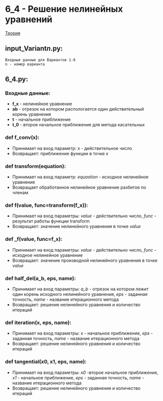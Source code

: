 # 6_4 - Решение нелинейных уравнений
[Teория](https://mathhelpplanet.com/static.php?p=metody-resheniya-nelineynykh-uravneniy)
## input_Variant*n*.py:
    Входные данные для Вариантов 1-6
    n - номер варианта
## 6_4.py:
### Входные данные:
   - **f_x** - нелинейное уравнение
   - **ab** - отрезок на котором распологается один действительный корень уравнения
   - **t** - начальное приближение
   - **t_0** - второе начальное приближение для метода касательных
### def f_conv(x):
   - Принимает на вход параметр: *x* - действительное число
   - Возвращает: приближение функции в точке *x*
### def transform(equation):
   - Принимает на вход параметр: *equastion* - исходное нелинейное уравнение
   - Возвращает обработанное нелинейное уравнение разбитое по членам
### def f(value, func=transform(f_x)):
   - Принимает на вход параметры: *value* - действительно число, *func* - результат работы функции transform
   - Возвращает: значение нелинейного уравнения в точке *value*
### def _f(value, func=f_x):
   - Принимает на вход параметры: *value* - действительно число, *func* - исходное нелинейное уравнение
   - Возвращает: значение производной нелинейного уравнения в точке *value*
### def half_del(a_b, eps, name):
   - Принимает на вход параметры: *a_b* - отрезок на котором лежит один корень исходного нелинейного уравнения, *eps* - заданная точность, *name* - название итерационного метода
   - Возвращает: решение нелинейного уравнения и количество итераций
### def iteration(x, eps, name):   
   - Принимает на вход параметры: *x* - начальное приближение, *eps* - заданная точность, *name* - название итерационного метода
   - Возвращает: решение нелинейного уравнения и количество итераций
### def tangential(x0, x1, eps, name):
   - Принимает на вход параметры: *x0*  -второе начальное приближение, *x1* - начальное приближение, *eps* - заданная точность, *name* - название итерационного метода
   - Возвращает: решение нелинейного уравнения и количество итераций
